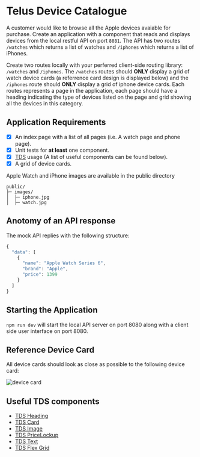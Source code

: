 # Telus Device Catalogue

A customer would like to browse all the Apple devices avaiable for purchase. Create an application with a component that reads and displays devices from the local restful API on port `8081`.
The API has two routes `/watches` which returns a list of watches and `/iphones` which returns a list of iPhones.

Create two routes locally with your perferred client-side routing library: `/watches` and `/iphones`. The `/watches` routes should **ONLY** display a grid of watch device cards (a referrence card design is displayed below) and the `/iphones` route should **ONLY** display a grid of iphone device cards.
Each routes represents a page in the application, each page should have a heading indicating the type of devices listed on the page and grid showing all the devices in this category.

## Application Requirements

- [x] An index page with a list of all pages (i.e. A watch page and phone page).
- [x] Unit tests for **at least** one component.
- [x] [TDS](https://tds.telus.com/components/index.html) usage (A list of useful components can be found below).
- [x] A grid of device cards.

Apple Watch and iPhone images are available in the public directory

```
public/
├─ images/
│  ├─ iphone.jpg
│  ├─ watch.jpg

```

## Anotomy of an API response

The mock API replies with the following structure:

```javascript
{
  "data": [
    {
      "name": "Apple Watch Series 6",
      "brand": "Apple",
      "price": 1399
    }
  ]
}
```

## Starting the Application

`npm run dev` will start the local API server on port 8080 along with a client side user interface on port 8080.


## Reference Device Card

All device cards should look as close as possible to the following device card:

![device card](https://github.com/akeemattelus/apple-shopper/blob/master/public/images/device-card.png)

## Useful TDS components

- [TDS Heading](https://tds.telus.com/components/index.html#/Typography?id=heading)
- [TDS Card](https://tds.telus.com/components/index.html#/Content?id=card)
- [TDS Image](https://tds.telus.com/components/index.html#/Content?id=image)
- [TDS PriceLockup](https://tds.telus.com/components/index.html#/Typography?id=pricelockup)
- [TDS Text](https://tds.telus.com/components/index.html#/Typography?id=text)
- [TDS Flex Grid](https://tds.telus.com/components/index.html#/Layout?id=flexgrid)

